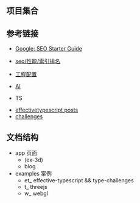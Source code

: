 ## 项目集合

## 参考链接
* [Google: SEO Starter Guide](https://developers.google.com/search/docs/fundamentals/seo-starter-guide?hl=zh-cn)
* [seo/性能/索引排名](https://nextjs.org/learn/seo/introduction-to-seo)
* [工程配置](https://www.cnblogs.com/dtux/p/16419271.html)
* [AI](https://sdk.vercel.ai/docs)

* TS
- [effectivetypescript posts](https://effectivetypescript.com/all-posts/)
- [challenges](https://github.com/type-challenges/type-challenges/blob/main/README.zh-CN.md)

## 文档结构
- app 页面
  - (ex-3d)
  - blog
- examples 案例
  - et_ effective-typescript && type-challenges
  - t_  threejs
  - w_  webgl

